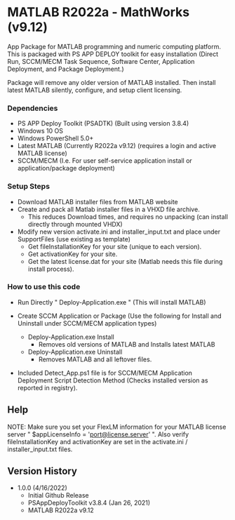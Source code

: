 # MATLAB R2022a - MathWorks (v9.12)

App Package for MATLAB programming and numeric computing platform. 
This is packaged with PS APP DEPLOY toolkit for easy installation (Direct Run, SCCM/MECM Task Sequence, Software Center, Application Deployment, and Package Deployment.)

Package will remove any older version of MATLAB installed. Then install latest MATLAB silently, configure, and setup client licensing.   

### Dependencies
* PS APP Deploy Toolkit (PSADTK) (Built using version 3.8.4)
* Windows 10 OS
* Windows PowerShell 5.0+
* Latest MATLAB (Currently R2022a v9.12) (requires a login and active MATLAB license)
* SCCM/MECM (I.e. For user self-service application install or application/package deployment)

### Setup Steps

* Download MATLAB installer files from MATLAB website
*	Create and pack all Matlab installer files in a VHXD file archive.
    * This reduces Download times, and requires no unpacking (can install directly through mounted VHDX) 
* Modify new version activate.ini and installer_input.txt and place under SupportFiles (use existing as template)
    * Get fileInstallationKey for your site (unique to each version).
    * Get activationKey for your site.
    * Get the latest license.dat for your site (Matlab needs this file during install process).

### How to use this code

* Run Directly "  Deploy-Application.exe  " (This will install MATLAB)

* Create SCCM Application or Package (Use the following for Install and Uninstall under SCCM/MECM application types)
    * Deploy-Application.exe Install
        * Removes old versions of MATLAB and Installs latest MATLAB
    * Deploy-Application.exe Uninstall
        * Removes MATLAB and all leftover files.
       
 * Included Detect_App.ps1 file is for SCCM/MECM Application Deployment Script Detection Method (Checks installed version as reported in registry). 
 
## Help

NOTE: Make sure you set your FlexLM information for your MATLAB license server " $appLicenseInfo = 'port@license.server' ".
      Also verify fileInstallationKey and activationKey are set in the activate.ini / installer_input.txt files.

## Version History

* 1.0.0 (4/16/2022)
    * Initial Github Release 
    * PSAppDeployToolkit v3.8.4 (Jan 26, 2021)
    * MATLAB R2022a v9.12
